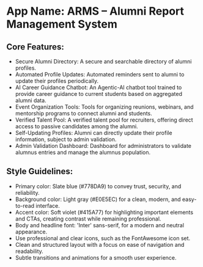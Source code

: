 # **App Name**: ARMS – Alumni Report Management System

## Core Features:

- Secure Alumni Directory: A secure and searchable directory of alumni profiles.
- Automated Profile Updates: Automated reminders sent to alumni to update their profiles periodically.
- AI Career Guidance Chatbot: An Agentic-AI chatbot tool trained to provide career guidance to current students based on aggregated alumni data.
- Event Organization Tools: Tools for organizing reunions, webinars, and mentorship programs to connect alumni and students.
- Verified Talent Pool: A verified talent pool for recruiters, offering direct access to passive candidates among the alumni.
- Self-Updating Profiles: Alumni can directly update their profile information, subject to admin validation.
- Admin Validation Dashboard: Dashboard for administrators to validate alumnus entries and manage the alumnus population.

## Style Guidelines:

- Primary color: Slate blue (#778DA9) to convey trust, security, and reliability.
- Background color: Light gray (#E0E5EC) for a clean, modern, and easy-to-read interface.
- Accent color: Soft violet (#415A77) for highlighting important elements and CTAs, creating contrast while remaining professional.
- Body and headline font: 'Inter' sans-serif, for a modern and neutral appearance.
- Use professional and clear icons, such as the FontAwesome icon set.
- Clean and structured layout with a focus on ease of navigation and readability.
- Subtle transitions and animations for a smooth user experience.